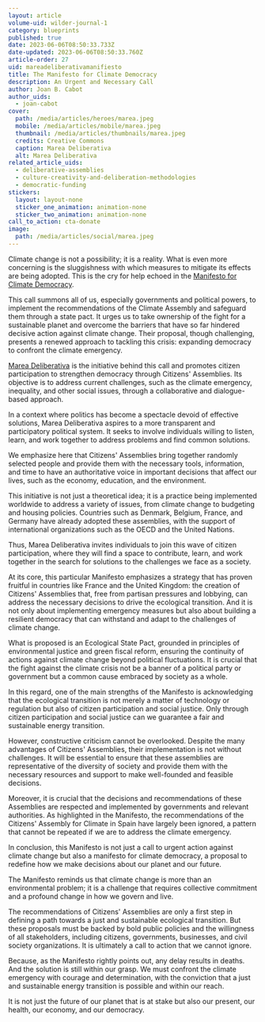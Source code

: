 ```yaml
---
layout: article
volume-uid: wilder-journal-1
category: blueprints
published: true
date: 2023-06-06T08:50:33.733Z
date-updated: 2023-06-06T08:50:33.760Z
article-order: 27
uid: mareadeliberativamanifiesto
title: The Manifesto for Climate Democracy
description: An Urgent and Necessary Call
author: Joan B. Cabot
author_uids:
  - joan-cabot
cover:
  path: /media/articles/heroes/marea.jpeg
  mobile: /media/articles/mobile/marea.jpeg
  thumbnail: /media/articles/thumbnails/marea.jpeg
  credits: Creative Commons
  caption: Marea Deliberativa
  alt: Marea Deliberativa
related_article_uids:
  - deliberative-assemblies
  - culture-creativity-and-deliberation-methodologies
  - democratic-funding
stickers:
  layout: layout-none
  sticker_one_animation: animation-none
  sticker_two_animation: animation-none
call_to_action: cta-donate
image:
  path: /media/articles/social/marea.jpeg
---
```

Climate change is not a possibility; it is a reality. What is even more concerning is the sluggishness with which measures to mitigate its effects are being adopted. This is the cry for help echoed in the [Manifesto for Climate Democracy](https://shared-digital.eu/statement/).

This call summons all of us, especially governments and political powers, to implement the recommendations of the Climate Assembly and safeguard them through a state pact. It urges us to take ownership of the fight for a sustainable planet and overcome the barriers that have so far hindered decisive action against climate change. Their proposal, though challenging, presents a renewed approach to tackling this crisis: expanding democracy to confront the climate emergency.

[Marea Deliberativa](https://mareadeliberativa.org/) is the initiative behind this call and promotes citizen participation to strengthen democracy through Citizens' Assemblies. Its objective is to address current challenges, such as the climate emergency, inequality, and other social issues, through a collaborative and dialogue-based approach.

In a context where politics has become a spectacle devoid of effective solutions, Marea Deliberativa aspires to a more transparent and participatory political system. It seeks to involve individuals willing to listen, learn, and work together to address problems and find common solutions.

We emphasize here that Citizens' Assemblies bring together randomly selected people and provide them with the necessary tools, information, and time to have an authoritative voice in important decisions that affect our lives, such as the economy, education, and the environment.

This initiative is not just a theoretical idea; it is a practice being implemented worldwide to address a variety of issues, from climate change to budgeting and housing policies. Countries such as Denmark, Belgium, France, and Germany have already adopted these assemblies, with the support of international organizations such as the OECD and the United Nations.

Thus, Marea Deliberativa invites individuals to join this wave of citizen participation, where they will find a space to contribute, learn, and work together in the search for solutions to the challenges we face as a society.

At its core, this particular Manifesto emphasizes a strategy that has proven fruitful in countries like France and the United Kingdom: the creation of Citizens' Assemblies that, free from partisan pressures and lobbying, can address the necessary decisions to drive the ecological transition. And it is not only about implementing emergency measures but also about building a resilient democracy that can withstand and adapt to the challenges of climate change.

What is proposed is an Ecological State Pact, grounded in principles of environmental justice and green fiscal reform, ensuring the continuity of actions against climate change beyond political fluctuations. It is crucial that the fight against the climate crisis not be a banner of a political party or government but a common cause embraced by society as a whole.

In this regard, one of the main strengths of the Manifesto is acknowledging that the ecological transition is not merely a matter of technology or regulation but also of citizen participation and social justice. Only through citizen participation and social justice can we guarantee a fair and sustainable energy transition.

However, constructive criticism cannot be overlooked. Despite the many advantages of Citizens' Assemblies, their implementation is not without challenges. It will be essential to ensure that these assemblies are representative of the diversity of society and provide them with the necessary resources and support to make well-founded and feasible decisions.

Moreover, it is crucial that the decisions and recommendations of these Assemblies are respected and implemented by governments and relevant authorities. As highlighted in the Manifesto, the recommendations of the Citizens' Assembly for Climate in Spain have largely been ignored, a pattern that cannot be repeated if we are to address the climate emergency.

In conclusion, this Manifesto is not just a call to urgent action against climate change but also a manifesto for climate democracy, a proposal to redefine how we make decisions about our planet and our future.

The Manifesto reminds us that climate change is more than an environmental problem; it is a challenge that requires collective commitment and a profound change in how we govern and live.

The recommendations of Citizens' Assemblies are only a first step in defining a path towards a just and sustainable ecological transition. But these proposals must be backed by bold public policies and the willingness of all stakeholders, including citizens, governments, businesses, and civil society organizations. It is ultimately a call to action that we cannot ignore.

Because, as the Manifesto rightly points out, any delay results in deaths. And the solution is still within our grasp. We must confront the climate emergency with courage and determination, with the conviction that a just and sustainable energy transition is possible and within our reach.

It is not just the future of our planet that is at stake but also our present, our health, our economy, and our democracy.
